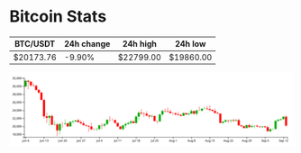 # Bitcoin Stats

BTC/USDT|24h change|24h high|24h low|
|---|---|---|---|
|$20173.76|-9.90%|$22799.00|$19860.00|

<img src="./chart.svg">
